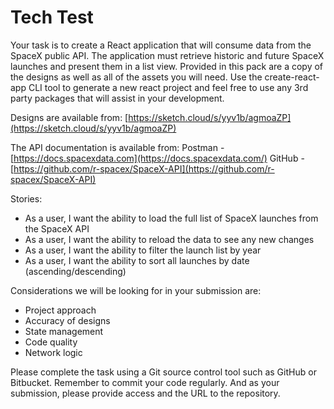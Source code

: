 # Tech Test

Your task is to create a React application that will consume data from the SpaceX public API. The application must retrieve historic and future SpaceX launches and present them in a list view.
Provided in this pack are a copy of the designs as well as all of the assets you will need. Use the create-react-app CLI tool to generate a new react project and feel free to use any 3rd party packages that will assist in your development.

Designs are available from: [https://sketch.cloud/s/yyv1b/agmoaZP](https://sketch.cloud/s/yyv1b/agmoaZP)

The API documentation is available from:
Postman - [https://docs.spacexdata.com](https://docs.spacexdata.com/)
GitHub - [https://github.com/r-spacex/SpaceX-API](https://github.com/r-spacex/SpaceX-API)

Stories:

-   As a user, I want the ability to load the full list of SpaceX launches from the SpaceX API
-   As a user, I want the ability to reload the data to see any new changes
-   As a user, I want the ability to filter the launch list by year
-   As a user, I want the ability to sort all launches by date (ascending/descending)

Considerations we will be looking for in your submission are:

-   Project approach
-   Accuracy of designs
-   State management
-   Code quality
-   Network logic

Please complete the task using a Git source control tool such as GitHub or Bitbucket. Remember to commit your code regularly. And as your submission, please provide access and the URL to the repository.
